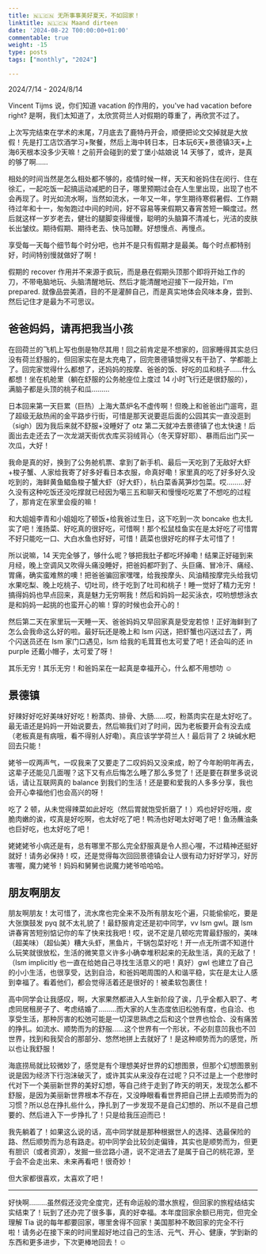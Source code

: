 ```yaml
---
title: 🇳🇱🇨🇳 无所事事美好夏天，不如回家！
linktitle: 🇳🇱🇨🇳 Maand dirteen
date: '2024-08-22 T00:00:00+01:00'
commentable: true
weight: -15
type: posts
tags: ["monthly", "2024"]

---
```


2024/7/14 - 2024/8/14

Vincent Tijms 说，你们知道 vacation 的作用的，you've had vacation before right? 是啊，我们太知道了，太欣赏荷兰人对假期的尊重了，再欣赏不过了。

上次写完结束在学术的末尾，7月底去了鹿特丹开会，顺便把论文交掉就是大放假！先是打工店饮酒学习+聚餐，然后上海中转日本，日本玩6天+景德镇3天+上海6天根本没多少天嘛！之前开会碰到的爱丁堡小姑娘说 14 天够了，或许，是真的够了啊……

相处的时间当然是怎么相处都不够的，疫情时候一样，天天和爸妈住在闵行、住在徐汇，一起吃饭一起搞运动减肥的日子，哪里预期过会在人生里出现，出现了也不会再现了。时光如流水啊，当然如流水，一年又一年，学生期待寒假暑假、工作期待过年和十一，匆匆跑过中间的时间，好不容易等来假期又春宵苦短一瞬度过。然后就这样一岁岁老去，健壮的腿脚变得缓慢，聪明的头脑算不清减七，光洁的皮肤长出皱纹。期待假期、期待老去、快马加鞭。好想慢点、再慢点。

享受每一天每个细节每个时分吧，也并不是只有假期才是最美。每个时点都特别好，时间特别慢就做好了啊！

假期的 recover 作用并不来源于疯玩，而是悬在假期头顶那个即将开始工作的刀，不带电脑地玩、头脑清醒地玩、然后才能清醒地迎接下一段开始，I'm prepared. 就像品尝美酒，目的不是灌醉自己，而是真实地体会风味本身，尝到、然后记住才是最为不可思议。


##  爸爸妈妈，请再把我当小孩

在回荷兰的飞机上写也倒是物尽其用！回之前肯定是不想家的，回家睡得其实总归没有荷兰舒服的，但回家实在是太充电了，回完景德镇觉得又有干劲了、学都能上了。回完家觉得什么都想了，还妈妈的按摩、爸爸的饭、好吃的瓜和桃子……什么都想！坐在机舱里（躺在舒服的公务舱座位上度过 14 小时飞行还是很舒服的），满脑子都是头顶的桃子和瓜………

日本回来第一天巨累（巨热）上海大蒸炉名不虚传啊！但晚上和爸爸出门遛弯，逛了超级无敌热闹的金平路步行街，可惜是那天说要逛后面的公园其实一直没逛到（sigh）因为我后来就不舒服+没睡好了 otz 第二天就冲去景德镇了也太快速！后面出去走还去了一次龙湖天街优衣库买羽绒背心（冬天穿好耶）、暴雨后出门买一次瓜，大好！

我命是真的好，换到了公务舱机票、拿到了新手机、最后一天吃到了无敌好大虾+梭子蟹、人家给我寄了好多好看日本衣服，命真好嘞！家里真的吃了好多好久没吃到的，海鲜黄鱼鲳鱼梭子蟹大虾（好大虾），杭白菜香莴笋炒包菜。哎………好久没有这种吃饭还没吃撑就已经因为噶三五和聊天和慢慢吃吃累了不想吃的过程了，那肯定在家里会瘦的嘛！

和大姐姐李青和小姐姐吃了顿饭+给我爸过生日，这下吃到一次 boncake 也太扎实了吧！淮扬菜、好吃真的很好吃，可惜啊！那个松鼠桂鱼实在是太好吃了可惜胃不好只能吃一口、大白水鱼也好好，可惜！蔬菜也很好吃的样子太可惜了！

所以说嘛，14 天完全够了，够什么呢？够把我肚子都吃坏掉嘞！结果正好碰到来月经，晚上空调风又吹得头痛没睡好，把爸妈都吓到了、头巨痛、冒冷汗、痛经、胃痛，确实蛮难熬的噢！把爸爸骗回家嘿嘿，给我按摩头、风油精按摩完头给我切水果吃梨、晚上吃桃子、切吐司，终于吃到了吐司和桃子！睡一觉好了精力无穷！搞得妈妈也早点回来，真是魅力无穷啊我！然后和妈妈一起买泳衣，哎哟想想泳衣是和妈妈一起挑的也蛮开心的嘛！穿的时候也会开心的！

然后第二天在家里玩一天睡一天、爸爸妈妈又早回家真是受宠若惊！正好海鲜到了怎么会我命这么好的啦。最好玩还是晚上和 lsm 闪送，把虾蟹也闪送过去了，两个闪送员还在 lsm 家门口遇见，lsm 给我的毛茸茸也太可爱了吧！还会叫的还 in purple 还戴小帽子，太可爱了呀！

其乐无穷！其乐无穷！和爸妈呆在一起真是幸福开心，什么都不用想叻 ☺️


##  景德镇

好辣好好吃好美味好好吃！粉蒸肉、排骨、大肠……哎，粉蒸肉实在是太好吃了。最无语还是妈妈一开始说要去，然后嘛我们对了时间，因为老板要开会有没去成（老板真是有病哦，看不得别人好嘞）。真应该学学荷兰人！最后背了 2 块碱水粑回去只能！

姥爷一叹两声气，一叹我来了又要走了二叹妈妈又没来成，盼了今年盼明年再去，这辈子还能见几面喔？这下又有点后悔怎么睡了那么多觉了！还是要在群里多说说话，请让互联网真的 balance 到我们的生活！还是要和爱我的人多多分享，我也会开心幸福他们也会高兴的呀！

吃了 2 顿，从未觉得辣菜如此好吃（然后胃就饱受折磨了！）鸡也好好吃哦，皮脆肉嫩的诶，哎真是好吃啊，也太好吃了吧！鸭汤也好喝太好喝了吧！鱼汤蘸油条也巨好吃，也太好吃了吧！

姥姥姥爷小病还是有，总有哪里不那么完全舒服真是令人担心喔，不过精神还挺好就好！请务必保持！哎，还是觉得每次回回景德镇会让人很有动力好好学习，好厉害喔，魔力姥爷！妈妈和舅舅也说魔力姥爷哈哈哈。


##  朋友啊朋友

朋友啊朋友！太可惜了，流水席也完全来不及所有朋友吃个遍，只能偷偷吃，要是大张旗鼓发 pyq 就不太礼貌了！最舒服肯定还是初中同学，vv lsm gwl。跟 lsm 讲春宵苦短别惦记你的车了快来找我吧！哎，说不定是几顿吃完胃最舒服的，美味（超美味）（超仙美）糟大头虾，黑鱼片，干锅包菜好吃！开一点无所谓不知道什么玩笑就很放松，生活的微笑意义许多小确幸堆积起来的无敌生活，真的无敌了！（lsm implicitly 也一直在给她自己寻找生活意义的吧！真好）gwl 也建立了自己的小小生活，也很享受，达到自洽，和爸妈喝周围的人和谐平稳，实在是太让人感到幸福了。看着他们，都会觉得活着还是很好的！被柔软包裹住！

高中同学会让我感叹，啊，大家果然都进入人生新阶段了诶，几乎全都入职了、考虑同居租房子了、考虑结婚了………而大家的人生态度依旧松弛有度，也自洽、也享受生活，那种厉害的松弛可能是一切深思熟虑之后和这个世界也恰合、没有痛苦的挣扎。如流水、顺势而为的舒服……这个世界有一个形状，不必刻意凹我也不凹世界，找到和我契合的那部分、悠然地拼上去就好了！是这种顺势而为的感觉，所以也让我舒服！

海底捞局就比较微妙了，感觉是有个理想美好世界的幻想图景，但那个幻想图景别说是因为经济下行泡沫破灭了，或许其实从来没存在过呢？只不过是上一个悲惨时代对下一个美丽新世界的美好幻想，等自己终于走到了昨天的明天，发现怎么都不舒服，是因为美丽新世界根本不存在，又没睁眼看看世界把自己拼上去顺势而为的习惯？所以总在挣扎些什么，挣扎到了一步发现不是自己幻想的、所以不是自己想要的、然后进入下一步挣扎了！只是给我压迫而已！

我先躺着了！如果这么说的话，高中同学就是那种根据世人的选择、选最保险的路、然后顺势而为总有路走。初中同学会比较剑走偏锋，其实也是顺势而为，但更有胆识（或者资源），发掘一些岔路小道，说不定进去了是属于自己的桃花源，至于会不会走出来、未来再看吧！很奇妙！

但大家都很喜欢，太喜欢了吧！

---

好快啊………虽然假还没完全度完，还有命运般的潜水旅程，但回家的旅程结结实实结束了！玩到了还办完了很多事，真的好幸福。本年度回家余额已用完，但完全理解 Tia 说的每年都要回家，哪里舍得不回家！美国那种不敢回家的完全不行啦！请务必在接下来的时间里超好地过自己的生活、元气、开心、健康，学到新的东西和更多进步，下次更棒地回去！☺️